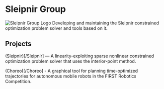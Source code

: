 # Sleipnir Group
![Sleipnir Group Logo](logo.png)
Developing and maintaining the Sleipnir constrained optimization problem solver and tools based on it.


## Projects

(Sleipnir)[/Sleipnir] —  A linearity-exploiting sparse nonlinear constrained optimization problem solver that uses the interior-point method. 

(Choreo)[/Choreo] -  A graphical tool for planning time-optimized trajectories for autonomous mobile robots in the FIRST Robotics Competition. 
